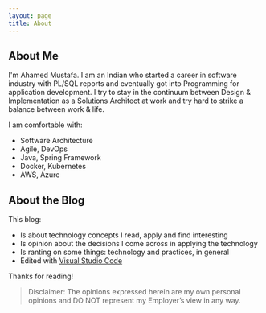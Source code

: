 ```yaml
---
layout: page
title: About
---
```

## About Me

I'm Ahamed Mustafa. I am an Indian who started a career in software industry with PL/SQL reports and eventually got into Programming for application development. I try to stay in the continuum between Design & Implementation as a Solutions Architect at work and try hard to strike a balance between work & life.

I am comfortable with:

* Software Architecture
* Agile, DevOps
* Java, Spring Framework
* Docker, Kubernetes
* AWS, Azure

## About the Blog

This blog:

* Is about technology concepts I read, apply and find interesting
* Is opinion about the decisions I come across in applying the technology
* Is ranting on some things: technology and practices, in general
* Edited with [Visual Studio Code](https://code.visualstudio.com/)

Thanks for reading!

> Disclaimer: The opinions expressed herein are my own personal opinions and DO NOT represent my Employer’s view in any way.
